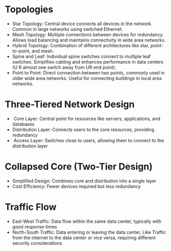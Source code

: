 # Topologies

- Star Topology: Central device connects all devices in the network. Common in large networks using switched Ethernet.
- Mesh Topology: Multiple connections between devices for redundancy. Allows load balancing and maintains connectivity in wide area networks.
- Hybrid Topology: Combination of different architectures like star, point-to-point, and mesh.
- Spine and Leaf: Individual spine switches connect to multiple leaf switches. Simplifies cabling and enhances performance in data centers (U R almost one switch away from UR end point).
- Point to Point: Direct connection between two points, commonly used in older wide area networks. Useful for connecting buildings in local area networks.

# Three-Tiered Network Design
-  Core Layer: Central point for resources like servers, applications, and databases
- Distribution Layer: Connects users to the core resources, providing redundancy
-  Access Layer: Switches close to users, allowing them to connect to the distribution layer

# Collapsed Core (Two-Tier Design)
- Simplified Design: Combines core and distribution into a single layer
- Cost Efficiency: Fewer devices required but less redundancy

# Traffic Flow
- East-West Traffic: Data flow within the same data center, typically with good response times
- North-South Traffic: Data entering or leaving the data center, Like Traffic from the internet to the data center or vice versa, requiring different security considerations